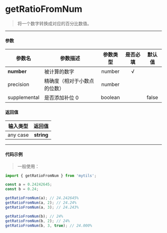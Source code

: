 # getRatioFromNum

> 将一个数字转换成对应的百分比数值。

---

#### 参数

| 参数名       | 参数描述                     | 参数类型 | 是否必填 | 默认值 |
| ------------ | ---------------------------- | :------: | :------: | :----: |
| **number**   | 被计算的数字                 |  number  |    √     |        |
| precision    | 精确度（相对于小数点的位数） |  number  |          |        |
| supplemental | 是否添加补位 0               | boolean  |          | false  |

#### 返回值

| 输入类型 |   返回值   |
| :------: | :--------: |
| any case | **string** |

---

#### 代码示例

> 一般使用：

```js
import { getRatioFromNum } from 'mytils';

const a = 0.24242645;
const b = 0.24;

getRatioFromNum(a); // 24.242645%
getRatioFromNum(a, 2); // 24.24%
getRatioFromNum(a, 3); // 24.243%

getRatioFromNum(b); // 24%
getRatioFromNum(b, 2); // 24%
getRatioFromNum(b, 3, true); // 24.000%
```
